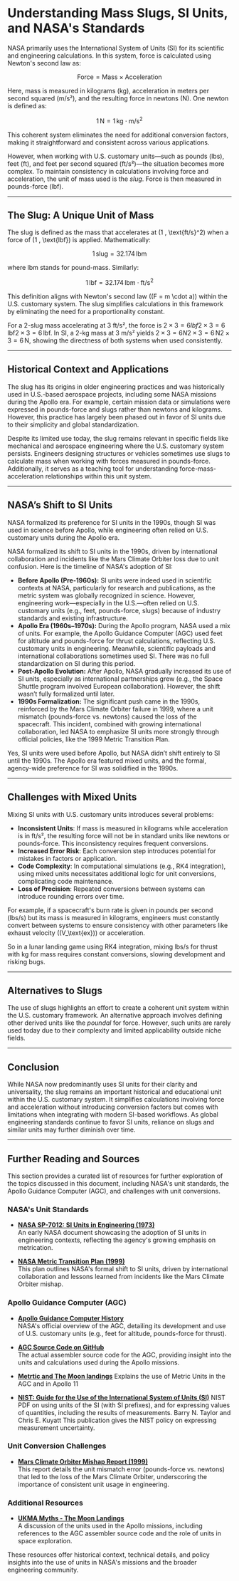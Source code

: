 # Understanding Mass Slugs, SI Units, and NASA's Standards

NASA primarily uses the International System of Units (SI) for its scientific and engineering calculations. In this system, force is calculated using Newton's second law as:

$$
\text{Force} = \text{Mass} \times \text{Acceleration}
$$

Here, mass is measured in kilograms (kg), acceleration in meters per second squared (m/s²), and the resulting force in newtons (N). One newton is defined as:

$$
1 \, \text{N} = 1 \, \text{kg} \cdot \text{m/s}^2
$$

This coherent system eliminates the need for additional conversion factors, making it straightforward and consistent across various applications.

However, when working with U.S. customary units—such as pounds (lbs), feet (ft), and feet per second squared (ft/s²)—the situation becomes more complex. To maintain consistency in calculations involving force and acceleration, the unit of mass used is the *slug*. Force is then measured in pounds-force (lbf). 

---

## The Slug: A Unique Unit of Mass

The slug is defined as the mass that accelerates at \(1 \, \text{ft/s}^2\) when a force of \(1 \, \text{lbf}\) is applied. Mathematically:

$$
1 \, \text{slug} = 32.174 \, \text{lbm}
$$

where lbm stands for pound-mass. Similarly:

$$
1 \, \text{lbf} = 32.174 \, \text{lbm} \cdot \text{ft/s}^2
$$

This definition aligns with Newton's second law (\(F = m \cdot a\)) within the U.S. customary system. The slug simplifies calculations in this framework by eliminating the need for a proportionality constant.

For a 2-slug mass accelerating at 3 ft/s², the force is $2×3=6 lbf2 \times 3 = 6 \, \text{lbf}2 \times 3 = 6 \, \text{lbf}$. In SI, a 2-kg mass at 3 m/s² yields $2×3=6 N2 \times 3 = 6 \, \text{N}2 \times 3 = 6 \, \text{N}$, showing the directness of both systems when used consistently.

---

## Historical Context and Applications

The slug has its origins in older engineering practices and was historically used in U.S.-based aerospace projects, including some NASA missions during the Apollo era. For example, certain mission data or simulations were expressed in pounds-force and slugs rather than newtons and kilograms. However, this practice has largely been phased out in favor of SI units due to their simplicity and global standardization.

Despite its limited use today, the slug remains relevant in specific fields like mechanical and aerospace engineering where the U.S. customary system persists. Engineers designing structures or vehicles sometimes use slugs to calculate mass when working with forces measured in pounds-force. Additionally, it serves as a teaching tool for understanding force-mass-acceleration relationships within this unit system.

---

## NASA’s Shift to SI Units

NASA formalized its preference for SI units in the 1990s, though SI was used in science before Apollo, while engineering often relied on U.S. customary units during the Apollo era.

NASA formalized its shift to SI units in the 1990s, driven by international collaboration and incidents like the Mars Climate Orbiter loss due to unit confusion. Here is the timeline of NASA's adoption of SI:

- **Before Apollo (Pre-1960s):** SI units were indeed used in scientific contexts at NASA, particularly for research and publications, as the metric system was globally recognized in science. However, engineering work—especially in the U.S.—often relied on U.S. customary units (e.g., feet, pounds-force, slugs) because of industry standards and existing infrastructure.
- **Apollo Era (1960s–1970s):** During the Apollo program, NASA used a mix of units. For example, the Apollo Guidance Computer (AGC) used feet for altitude and pounds-force for thrust calculations, reflecting U.S. customary units in engineering. Meanwhile, scientific payloads and international collaborations sometimes used SI. There was no full standardization on SI during this period.
- **Post-Apollo Evolution:** After Apollo, NASA gradually increased its use of SI units, especially as international partnerships grew (e.g., the Space Shuttle program involved European collaboration). However, the shift wasn’t fully formalized until later.
- **1990s Formalization:** The significant push came in the 1990s, reinforced by the Mars Climate Orbiter failure in 1999, where a unit mismatch (pounds-force vs. newtons) caused the loss of the spacecraft. This incident, combined with growing international collaboration, led NASA to emphasize SI units more strongly through official policies, like the 1999 Metric Transition Plan.

Yes, SI units were used before Apollo, but NASA didn’t shift entirely to SI until the 1990s. The Apollo era featured mixed units, and the formal, agency-wide preference for SI was solidified in the 1990s.

---

## Challenges with Mixed Units

Mixing SI units with U.S. customary units introduces several problems:

- **Inconsistent Units**: If mass is measured in kilograms while acceleration is in ft/s², the resulting force will not be in standard units like newtons or pounds-force. This inconsistency requires frequent conversions.
- **Increased Error Risk**: Each conversion step introduces potential for mistakes in factors or application.
- **Code Complexity**: In computational simulations (e.g., RK4 integration), using mixed units necessitates additional logic for unit conversions, complicating code maintenance.
- **Loss of Precision**: Repeated conversions between systems can introduce rounding errors over time.

For example, if a spacecraft's burn rate is given in pounds per second (lbs/s) but its mass is measured in kilograms, engineers must constantly convert between systems to ensure consistency with other parameters like exhaust velocity (\(V_\text{ex}\)) or acceleration.

So in a lunar landing game using RK4 integration, mixing lbs/s for thrust with kg for mass requires constant conversions, slowing development and risking bugs.

---

## Alternatives to Slugs

The use of slugs highlights an effort to create a coherent unit system within the U.S. customary framework. An alternative approach involves defining other derived units like the *poundal* for force. However, such units are rarely used today due to their complexity and limited applicability outside niche fields.

---

## Conclusion

While NASA now predominantly uses SI units for their clarity and universality, the slug remains an important historical and educational unit within the U.S. customary system. It simplifies calculations involving force and acceleration without introducing conversion factors but comes with limitations when integrating with modern SI-based workflows. As global engineering standards continue to favor SI units, reliance on slugs and similar units may further diminish over time.

---

## Further Reading and Sources

This section provides a curated list of resources for further exploration of the topics discussed in this document, including NASA's unit standards, the Apollo Guidance Computer (AGC), and challenges with unit conversions.

### NASA's Unit Standards

- **[NASA SP-7012: SI Units in Engineering (1973)](https://ntrs.nasa.gov/citations/19730015184)**  
  An early NASA document showcasing the adoption of SI units in engineering contexts, reflecting the agency's growing emphasis on metrication.

- **[NASA Metric Transition Plan (1999)](https://standards.nasa.gov/sites/default/files/standards/NASA/Agencywide/0/nasa_metric_transition_plan_1999.pdf)**  
  This plan outlines NASA's formal shift to SI units, driven by international collaboration and lessons learned from incidents like the Mars Climate Orbiter mishap.

### Apollo Guidance Computer (AGC)

- **[Apollo Guidance Computer History](https://history.nasa.gov/afj/agc.html)**  
  NASA's official overview of the AGC, detailing its development and use of U.S. customary units (e.g., feet for altitude, pounds-force for thrust).

- **[AGC Source Code on GitHub](https://github.com/chrislgarry/Apollo-11)**  
  The actual assembler source code for the AGC, providing insight into the units and calculations used during the Apollo missions.
- **[Metrtic and The Moon landings](https://ukma.org.uk/why-metric/myths/metric-internationally/the-moon-landings/)**
  Explains the use of Metric Units in the AGC and in Apollo 11
- **[NIST: Guide for the Use of the International System of Units (SI)](https://physics.nist.gov/cuu/pdf/sp811.pdf)**
  NIST PDF on using units of the SI (with SI prefixes), and for expressing values of quantities, including the results of measurements. Barry N. Taylor and Chris E. Kuyatt This publication gives the NIST policy on expressing measurement uncertainty.

### Unit Conversion Challenges

- **[Mars Climate Orbiter Mishap Report (1999)](https://llis.nasa.gov/llis_lib/pdf/1009464main1_0641-mr.pdf)**  
  This report details the unit mismatch error (pounds-force vs. newtons) that led to the loss of the Mars Climate Orbiter, underscoring the importance of consistent unit usage in engineering.

### Additional Resources

- **[UKMA Myths - The Moon Landings](https://ukma.org.uk/why-metric/myths/metric-internationally/the-moon-landings/)**  
  A discussion of the units used in the Apollo missions, including references to the AGC assembler source code and the role of units in space exploration.

These resources offer historical context, technical details, and policy insights into the use of units in NASA's missions and the broader engineering community.

